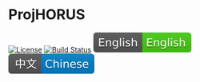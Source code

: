 # ProjHORUS
[![License](https://img.shields.io/badge/license-Apache%202-4EB1BA.svg)](https://www.apache.org/licenses/LICENSE-2.0.html)
[![Build Status](https://travis-ci.org/Jormungendr/ProjHORUS.svg?branch=master)](https://travis-ci.org/Jormungendr/ProjHORUS.svg?branch=master)
![Language](static/english.svg)
![Language](static/chinese.svg)